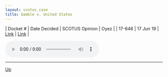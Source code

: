 ```yaml
---
layout: scotus_case
title: Gamble v. United States
---
```


| Docket # | Date Decided | SCOTUS Opinion | Oyez |
| 17-646 | 17 Jun 19 | [Link](https://www.supremecourt.gov/opinions/18pdf/587us2r53_7mi8.pdf) | [Link](https://www.oyez.org/cases/2018/17-646) |

<audio controls>
   <source src='./resources/17-646.mp3' type='audio/mpeg'>
</audio>

<object data='./resources/17-646.pdf' type='application/pdf'></object>

---

[Up](./README.md)